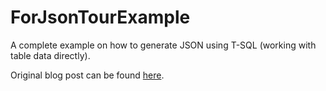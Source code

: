 # ForJsonTourExample
A complete example on how to generate JSON using T-SQL (working with table data directly).

Original blog post can be found <a href="https://bearandhammer.net/2019/01/20/sql-for-json-tour/" target="_blank">here</a>.